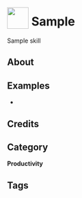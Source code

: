 # <img src="https://raw.githack.com/FortAwesome/Font-Awesome/master/svgs/solid/robot.svg" card_color="#22A7F0" width="50" height="50" style="vertical-align:bottom"/> Sample
Sample skill

## About


## Examples
* 

## Credits


## Category
**Productivity**

## Tags

